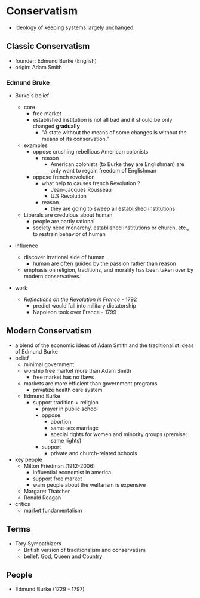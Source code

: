 # Conservatism
* Ideology of keeping systems largely unchanged.

## Classic Conservatism
* founder: Edmund Burke (English)
* origin: Adam Smith

### Edmund Bruke
* Burke's belief
    * core
      * free market
      * established institution is not all bad and it should be only changed **gradually**
          * "A state without the means of some changes is without the means of its conservation."
    * examples
        * oppose crushing rebellious American colonists
            * reason
                * American colonists (to Burke they are Englishman) are only want to regain freedom of Englishman
        * oppose french revolution
            * what help to causes french Revolution ?
                * Jean-Jacques Rousseau
                * U.S Revolution
            * reason
                * they are going to sweep all established institutions
    * Liberals are credulous about human
        * people are partly rational
        * society need monarchy, established institutions or church, etc., to restrain behavior of human
* influence
    * discover irrational side of human
        * human are often guided by the passion rather than reason
    * emphasis on religion, traditions, and morality has been taken over by modern conservatives.

* work
    * <i>Reflections on the Revolution in France</i> - 1792
        * predict would fall into military dictatorship
        * Napoleon took over France - 1799

## Modern Conservatism
*  a blend of the economic ideas of Adam Smith and the traditionalist ideas of Edmund Burke
* belief
    * minimal government
    * worship free market more than Adam Smith
        * free market has no flaws
    * markets are more efficient than government programs
        * privatize health care system
    * Edmund Burke
        * support tradition + religion
            * prayer in public school
            * oppose
                * abortion
                * same-sex marriage
                * special rights for women and minority groups (premise: same rights)
            * support
                * private and church-related schools
* key people
    * Milton Friedman (1912-2006)
        * influential economist in america
        * support free market
        * warn people about the welfarism is expensive
    * Margaret Thatcher
    * Ronald Reagan
* critics
    * market fundamentalism

## Terms
* Tory Sympathizers
    * British version of traditionalism and conservatism
    * belief: God, Queen and Country

## People
* Edmund Burke (1729 - 1797)
